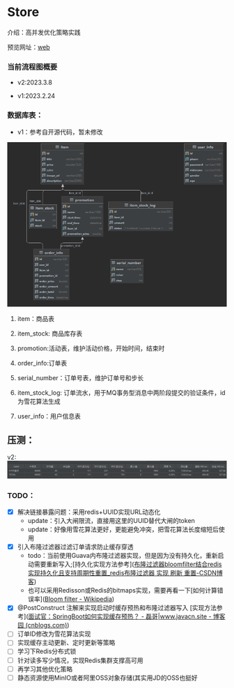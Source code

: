 # Store

介绍：高并发优化策略实践

预览网址：[web](123.56.181.x)

### 当前流程图概要

+ v2:2023.3.8



+ v1:2023.2.24



### 数据库表：

+ v1：参考自开源代码，暂未修改

![image-20240328144625125](./img/image-20240328144625125.png)

1. item：商品表

2. item_stock: 商品库存表

3. promotion:活动表，维护活动价格，开始时间，结束时

4. order_info:订单表

5. serial_number：订单号表，维护订单号和步长

6. item_stock_log: 订单流水，用于MQ事务型消息中两阶段提交的验证条件，id为雪花算法生成

7. user_info：用户信息表



## 压测：

v2:![image-20240329162302149](./img/image-20240329162302149.png)



### TODO：

- [x] 解决链接暴露问题：采用redis+UUID实现URL动态化
  + update：引入大闸限流，直接用这里的UUID替代大闸的token
  + update：好像用雪花算法更好，更能避免冲突，把雪花算法长度缩短后使用
- [x] 引入布隆过滤器过滤订单请求防止缓存穿透
  + todo：当前使用Guava内布隆过滤器实现，但是因为没有持久化，重新启动需要重新写入;[持久化实现方法参考]([布隆过滤器bloomfilter结合redis实现持久化且支持周期性重置_redis布隆过滤器 实现 刷新 重置-CSDN博客](https://blog.csdn.net/qq_38294335/article/details/108080455))
  + 也可以采用Redisson或Redis的bitmaps实现，需要再看一下[如何计算错误率]([Bloom filter - Wikipedia](https://en.wikipedia.org/wiki/Bloom_filter))
- [x] @PostConstruct 注解来实现启动时缓存预热和布隆过滤器写入 [实现方法参考]([面试官：SpringBoot如何实现缓存预热？ - 磊哥|www.javacn.site - 博客园 (cnblogs.com)](https://www.cnblogs.com/vipstone/p/17974747))
- [ ] 订单ID修改为雪花算法实现
- [ ] 实现缓存主动更新、定时更新等策略
- [ ] 学习下Redis分布式锁
- [ ] 针对读多写少情况，实现Redis集群支撑高可用
- [ ] 再学习其他优化策略
- [ ] 静态资源使用MinIO或者阿里OSS对象存储(其实用JD的OSS也挺好